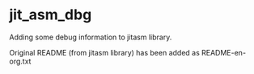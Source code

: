 jit_asm_dbg
===========
Adding some debug information to jitasm library.

Original README (from jitasm library) has been added as README-en-org.txt

